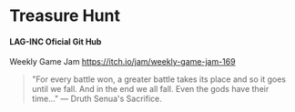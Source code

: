 # Treasure Hunt
#### LAG-INC Oficial Git Hub

Weekly Game Jam
https://itch.io/jam/weekly-game-jam-169

> "For every battle won, a greater battle takes its place and so it goes until we fall. And in the end we all fall. Even the gods have their time..."
— Druth Senua's Sacrifice.